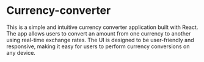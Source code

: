 # Currency-converter
This is a simple and intuitive currency converter application built with React. The app allows users to convert an amount from one currency to another using real-time exchange rates. The UI is designed to be user-friendly and responsive, making it easy for users to perform currency conversions on any device.
